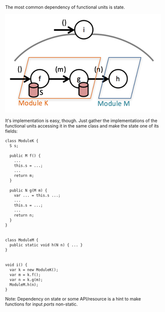 The most common dependency of functional units is state.

![](images/implementing_dependencies/state.png)

It's implementation is easy, though. Just gather the implementations of the functional units accessing it in the same class and make the state one of its fields:

```
class ModuleK {
  S s;
  
  public M f() {
    ...
    this.s = ...;
    ...
    return m;
  }
  
  public N g(M m) {
    var ... = this.s ...;
    ...
    this.s = ...;
    ...
    return n;
  }
}


class ModuleM {
  public static void h(N n) { ... }
}


void i() {
  var k = new ModuleK();
  var m = k.f();
  var n = k.g(m);
  ModuleM.h(n);
}
```

Note: Dependency on state or some API/resource is a hint to make functions for input *ports* non-static.